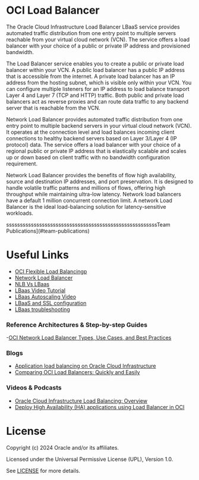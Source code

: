 # OCI Load Balancer

The Oracle Cloud Infrastructure Load Balancer LBaaS service provides automated traffic distribution from one entry point to multiple servers reachable from your virtual cloud network (VCN). The service offers a load balancer with your choice of a public or private IP address and provisioned bandwidth.

The Load Balancer service enables you to create a public or private load balancer within your VCN. A public load balancer has a public IP address that is accessible from the internet. A private load balancer has an IP address from the hosting subnet, which is visible only within your VCN. You can configure multiple listeners  for an IP address to load balance transport Layer 4 and Layer 7 (TCP and HTTP) traffic. Both public and private load balancers act as reverse proxies and can route data traffic to any backend server that is reachable from the VCN.

Network Load Balancer provides automated traffic distribution from one entry point to multiple backend servers in your virtual cloud network (VCN). It operates at the connection level and load balances incoming client connections to healthy backend servers based on Layer 3/Layer 4 (IP protocol) data. The service offers a load balancer with your choice of a regional public or private IP address that is elastically scalable and scales up or down based on client traffic with no bandwidth configuration requirement.

Network Load Balancer provides the benefits of flow high availability, source and destination IP addresses, and port preservation. It is designed to handle volatile traffic patterns and millions of flows, offering high throughput while maintaining ultra-low latency. Network load balancers have a default 1 million concurrent connection limit. A network Load Balancer is the ideal load-balancing solution for latency-sensitive workloads.

sssssssssssssssssssssssssssssssssssssssssssssssssssssssTeam Publications](#team-publications)

 
# Useful Links

- [OCI Flexible Load Balancingp](https://blogs.oracle.com/cloud-infrastructure/post/announcing-oracle-cloud-infrastructure-flexible-load-balancing)
- [Network Load Balancer](https://blogs.oracle.com/cloud-infrastructure/post/announcing-oracle-cloud-infrastructure-flexible-network-load-balancer)
- [NLB Vs LBaas](https://www.ateam-oracle.com/post/comparing-oci-load-balancers)
- [LBaas Video Tutorial](https://www.youtube.com/watch?v=88wIK_zZVzw)
- [LBaas Autoscaling Video](https://www.youtube.com/watch?v=2A9tq3rDkVM)
- [LBaaS and SSL configuration](https://www.youtube.com/watch?v=8VzFO-kPGDI)
- [LBaas troubleshooting](https://www.ateam-oracle.com/post/loadbalancer-troubleshooting)




### Reference Architectures & Step-by-step Guides
-[OCI Network Load Balancer Types, Use Cases, and Best Practices](https://www.ateam-oracle.com/post/oci-network-load-balancer-types-use-cases-and-best-practice)

### Blogs
 
- [Application load balancing on Oracle Cloud Infrastructure](https://blogs.oracle.com/developers/post/application-load-balancing-on-oracle-cloud-infrastructure)
- [Comparing OCI Load Balancers: Quickly and Easily](https://www.ateam-oracle.com/post/comparing-oci-load-balancers)

### Videos & Podcasts

- [Oracle Cloud Infrastructure Load Balancing: Overview](https://www.youtube.com/watch?v=HaCzcFrTF-g)
- [Deploy High Availability (HA) applications using Load Balancer in OCI](https://www.youtube.com/watch?v=bOwEwfu78Zg)

# License

Copyright (c) 2024 Oracle and/or its affiliates.

Licensed under the Universal Permissive License (UPL), Version 1.0.

See [LICENSE](https://github.com/oracle-devrel/technology-engineering/blob/main/LICENSE) for more details.
